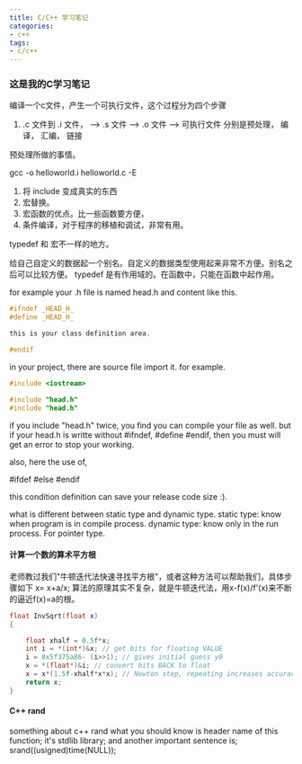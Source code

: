 ```yaml
---
title: C/C++ 学习笔记
categories:
- c++
tags:
- c/c++
---
```


### 这是我的C学习笔记

编译一个c文件，产生一个可执行文件，这个过程分为四个步骤
1. .c 文件到 .i 文件， --> .s 文件  --> .o 文件 --> 可执行文件
   分别是预处理， 编译， 汇编， 链接

预处理所做的事情。

gcc -o helloworld.i helloworld.c -E

1. 将 include 变成真实的东西
2. 宏替换。 
3. 宏函数的优点。比一些函数要方便，
4. 条件编译，对于程序的移植和调试，非常有用。

typedef 和 宏不一样的地方。

给自己自定义的数据起一个别名。自定义的数据类型使用起来非常不方便。别名之后可以比较方便。
typedef 是有作用域的。在函数中，只能在函数中起作用。

for example your .h file is named head.h and content like this.
```c
#ifndef _HEAD_H_
#define _HEAD_H_

this is your class definition area.

#endif
```

in your project, there are source file import it.
for example.

```c
#include <iostream>

#include "head.h"
#include "head.h"

```
if you include "head.h" twice, you find you can compile your file as well.
but if your head.h is writte without #ifndef, #define #endif, then you must
will get an error to stop your working.

also, here the use of,

#ifdef
#else
#endif

this condition definition can save your release code size :).

what is different between static type and dynamic type.
static type: know when program is in compile process.
dynamic type: know only in the run process.  For pointer type.

#### 计算一个数的算术平方根

老师教过我们"牛顿迭代法快速寻找平方根"，或者这种方法可以帮助我们，具体步骤如下
x= x+a/x;
算法的原理其实不复杂，就是牛顿迭代法，用x-f(x)/f'(x)来不断的逼近f(x)=a的根。

```c
float InvSqrt(float x)
{

    float xhalf = 0.5f*x;
    int i = *(int*)&x; // get bits for floating VALUE 
    i = 0x5f375a86- (i>>1); // gives initial guess y0
    x = *(float*)&i; // convert bits BACK to float
    x = x*(1.5f-xhalf*x*x); // Newton step, repeating increases accuracy
    return x;
}
```

#### C++ rand
something about c++ rand
what you should know is header name of this function;
it's stdlib library;
and another important sentence is;
srand((usigned)time(NULL));

